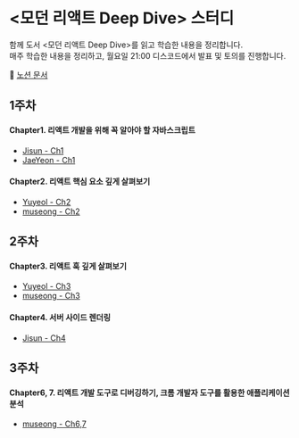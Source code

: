 # <모던 리액트 Deep Dive> 스터디

함께 도서 <모던 리액트 Deep Dive>를 읽고 학습한 내용을 정리합니다.<br/>
매주 학습한 내용을 정리하고, 월요일 21:00 디스코드에서 발표 및 토의를 진행합니다.

📄 [노션 문서](https://cookie-dream-b3e.notion.site/Deep-Dive-14a4bdcc393e80d29a81fbd80c43a3de?pvs=4)

## 1주차

#### Chapter1. 리액트 개발을 위해 꼭 알아야 할 자바스크립트
- [Jisun - Ch1](https://www.notion.so/01-1604bdcc393e80779f0ff6d60f1574b1?pvs=4)
- [JaeYeon - Ch1](https://velog.io/@hjng0825/%EB%AA%A8%EB%8D%98-%EB%A6%AC%EC%95%A1%ED%8A%B8-%EB%94%A5-%EB%8B%A4%EC%9D%B4%EB%B8%8C-1.5-1.7?pvs=4)
#### Chapter2. 리액트 핵심 요소 깊게 살펴보기
- [Yuyeol - Ch2](https://trusting-cosmonaut-1d2.notion.site/JSX-React-Fiber-16374afbd83780c28ff4c0ef5725623b?pvs=4)
- [museong - Ch2](https://laced-ironclad-2c9.notion.site/react-deep-dive-168cc8b6c89680b4be8dc309d0a57eb2)

## 2주차

#### Chapter3. 리액트 훅 깊게 살펴보기
- [Yuyeol - Ch3](https://trusting-cosmonaut-1d2.notion.site/3-1-16674afbd8378041b6c3fefa582d7945?pvs=4)
- [museong - Ch3](https://laced-ironclad-2c9.notion.site/react-deep-dive-2-16dcc8b6c89680399ea8f16d1a030cdc?pvs=4)

#### Chapter4. 서버 사이드 렌더링
- [Jisun - Ch4](https://www.notion.so/04-16e4bdcc393e80bb8299f311088b90f6?pvs=4)


## 3주차

#### Chapter6, 7. 리액트 개발 도구로 디버깅하기, 크롬 개발자 도구를 활용한 애플리케이션 분석
- [museong - Ch6,7](https://laced-ironclad-2c9.notion.site/react-deep-dive-3-173cc8b6c8968053a940ceaddd85580a?pvs=4)


